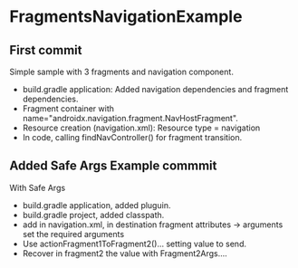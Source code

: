 # FragmentsNavigationExample

## First commit

Simple sample with 3 fragments and navigation component.
- build.gradle application: Added navigation dependencies and fragment dependencies.
- Fragment container with name="androidx.navigation.fragment.NavHostFragment".
- Resource creation (navigation.xml): Resource type = navigation
- In code, calling findNavController() for fragment transition.

## Added Safe Args Example commmit
With Safe Args
- build.gradle application, added pluguin.
- build.gradle project, added classpath.
- add in navigation.xml, in destination fragment attributes -> arguments set the required arguments
- Use actionFragment1ToFragment2()... setting value to send.
- Recover in fragment2 the value with Fragment2Args....
